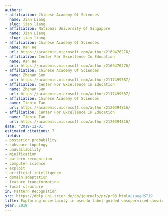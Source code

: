 ```yaml
---
authors:
- affiliation: Chinese Academy Of Sciences
  name: Jian Liang
  slug: jian_liang
- affiliation: National University Of Singapore
  name: Jian Liang
  slug: jian_liang
- affiliation: Chinese Academy Of Sciences
  name: Ran He
  url: https://academic.microsoft.com/author/2169476276/
- affiliation: Center For Excellence In Education
  name: Ran He
  url: https://academic.microsoft.com/author/2169476276/
- affiliation: Chinese Academy Of Sciences
  name: Zhenan Sun
  url: https://academic.microsoft.com/author/2117499587/
- affiliation: Center For Excellence In Education
  name: Zhenan Sun
  url: https://academic.microsoft.com/author/2117499587/
- affiliation: Chinese Academy Of Sciences
  name: Tieniu Tan
  url: https://academic.microsoft.com/author/2120394816/
- affiliation: Center For Excellence In Education
  name: Tieniu Tan
  url: https://academic.microsoft.com/author/2120394816/
date: '2019-12-01'
estimated_citations: 7
fields:
- posterior probability
- subspace topology
- unavailability
- minification
- pattern recognition
- computer science
- exploit
- artificial intelligence
- domain adaptation
- feature transformation
- local structure
in: Pattern Recognition
src: https://dblp.uni-trier.de/db/journals/pr/pr96.html#LiangHST19
title: Exploring uncertainty in pseudo-label guided unsupervised domain adaptation
year: 2019
---
```

